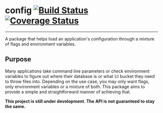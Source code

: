 # config [![Build Status](https://travis-ci.org/zabawaba99/config.svg?branch=master)](https://travis-ci.org/zabawaba99/config) [![Coverage Status](https://coveralls.io/repos/zabawaba99/config/badge.svg?branch=master)](https://coveralls.io/r/zabawaba99/config?branch=master)
---

A package that helps load an application's configuration through a mixture
of flags and environment variables.

## Purpose

Many applications take command line parameters or check environment
variables to figure out where their database is or what `S3` bucket
they need to throw files into. Depending on the use case, you may
only want flags, only environment variables or a mixture of both. This
package aims to provide a simple and straightforward manner of
achieving that.

**This project is still under development. The API is not guaranteed to stay the same.**